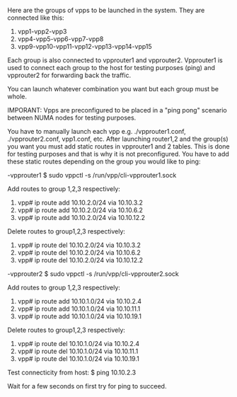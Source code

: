 Here are the groups of vpps to be launched in the system. They are connected 
like this:

1. vpp1-vpp2-vpp3
2. vpp4-vpp5-vpp6-vpp7-vpp8
3. vpp9-vpp10-vpp11-vpp12-vpp13-vpp14-vpp15

Each group is also connected to vpprouter1 and vpprouter2. Vpprouter1 is used
to connect each group to the host for testing purposes (ping) and vpprouter2 
for forwarding back the traffic.

You can launch whatever combination you want but each group must be whole. 

IMPORANT: Vpps are preconfigured to be placed in a "ping pong" scenario between
NUMA nodes for testing purposes.

You have to manually launch each vpp e.g. ./vpprouter1.conf, ./vpprouter2.conf,
vpp1.conf, etc. After launching router1,2 and the group(s) you want you must 
add static routes in vpprouter1 and 2 tables. This is done for testing purposes
and that is why it is not preconfigured. You have to add these static routes
depending on the group you would like to ping:


-vpprouter1
$ sudo vppctl -s /run/vpp/cli-vpprouter1.sock 

Add routes to group 1,2,3 respectively:
1. vpp# ip route add 10.10.2.0/24 via 10.10.3.2
2. vpp# ip route add 10.10.2.0/24 via 10.10.6.2
3. vpp# ip route add 10.10.2.0/24 via 10.10.12.2

Delete routes to group1,2,3 respectively:
1. vpp# ip route del 10.10.2.0/24 via 10.10.3.2
2. vpp# ip route del 10.10.2.0/24 via 10.10.6.2
3. vpp# ip route del 10.10.2.0/24 via 10.10.12.2


-vpprouter2
$ sudo vppctl -s /run/vpp/cli-vpprouter2.sock 

Add routes to group 1,2,3 respectively:
1. vpp# ip route add 10.10.1.0/24 via 10.10.2.4
2. vpp# ip route add 10.10.1.0/24 via 10.10.11.1
3. vpp# ip route add 10.10.1.0/24 via 10.10.19.1

Delete routes to group1,2,3 respectively:
1. vpp# ip route del 10.10.1.0/24 via 10.10.2.4
2. vpp# ip route del 10.10.1.0/24 via 10.10.11.1
3. vpp# ip route del 10.10.1.0/24 via 10.10.19.1

Test connecticity from host:
$ ping 10.10.2.3

Wait for a few seconds on first try for ping to succeed.
